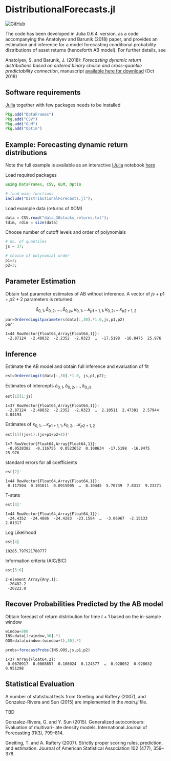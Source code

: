 
# DistributionalForecasts.jl

[![GitHub](http://pkg.julialang.org/badges/GitHub_0.6.svg)](http://pkg.julialang.org/detail/GitHub)

The code has been developed in Julia 0.6.4. version, as a code accompanying the Anatolyev and Barunik (2018) paper, and provides an estimation and inference for a model forecasting conditional probability distributions of asset returns (henceforth AB model). For further details, see

Anatolyev, S. and Barunik, J. (2018): *Forecasting dynamic return distributions based on ordered binary choice and  cross-quantile predictability connection*, manuscript [available here for download](https://ideas.repec.org/p/arx/papers/1711.05681.html) (Oct 2018)


## Software requirements

[Julia](http://julialang.org/) together with few packages needs to be installed

````julia
Pkg.add("DataFrames")
Pkg.add("CSV")
Pkg.add("GLM")
Pkg.add("Optim")
````

## Example: Forecasting dynamic return distributions

Note the full example is available as an interactive [IJulia](https://github.com/JuliaLang/IJulia.jl) notebook [here](https://github.com/barunik/DistributionalForecasts.jl/blob/master/Example.ipynb)


Load required packages


```julia
using DataFrames, CSV, GLM, Optim 

# load main functions
include("DistributionalForecasts.jl");
```

Load example data (returns of XOM)


```julia
data = CSV.read("data_30stocks_returns.txt");
tdim, rdim = size(data)
```

Choose number of cutoff levels and order of polynomials


```julia
# no. of quantiles
js = 37;

# choice of polynomial order
p1=2;
p2=3;
```

## Parameter Estimation

Obtain fast parameter estimates of AB without inference. A vector of $js+p1+p2+2$ parameters is returned:

$$\delta_{0,1},\delta_{0,2},...,\delta_{0,js},\kappa_{0,1},...\kappa_{p1+1,1},\kappa_{0,2},...\kappa_{p2+1,2}$$




```julia
par=OrderedLogitparameters(data[:,30].*1.0,js,p1,p2)
par'
```




    1×44 RowVector{Float64,Array{Float64,1}}:
     -2.87124  -2.48832  -2.2352  -2.0323  …  -17.5198  -16.8475  25.976



## Inference

Estimate the AB model and obtain full inference and evaluation of fit


```julia
est=OrderedLogit(data[:,30].*1.0, js,p1,p2);
```

Estimates of intercepts $\delta_{0,1},\delta_{0,2},...,\delta_{0,js}$


```julia
est[1][1:js]'
```




    1×37 RowVector{Float64,Array{Float64,1}}:
     -2.87124  -2.48832  -2.2352  -2.0323  …  2.10511  2.47381  2.57944  3.04193



Estimates of $\kappa_{0,1},...\kappa_{p1+1,1},\kappa_{0,2},...\kappa_{p2+1,2}$


```julia
est[1][(js+1):(js+p1+p2+2)]'
```




    1×7 RowVector{Float64,Array{Float64,1}}:
     -0.0528382  -0.116755  0.0523652  0.108634  -17.5198  -16.8475  25.976



standard errors for all coefficients


```julia
est[2]'
```




    1×44 RowVector{Float64,Array{Float64,1}}:
     0.117504  0.101611  0.0915005  …  8.10445  5.70739  7.8312  9.23371



T-stats


```julia
est[3]'
```




    1×44 RowVector{Float64,Array{Float64,1}}:
     -24.4352  -24.4886  -24.4283  -23.1584  …  -3.06967  -2.15133  2.81317



Log Likelihood


```julia
est[4]
```




    10285.797921780777



Information criteria (AIC/BIC)


```julia
est[5:6]
```




    2-element Array{Any,1}:
     -20482.2
     -20222.0



## Recover Probabilities Predicted by the AB model

Obtain forecast of return distribution for time $t+1$ based on the in-sample window


```julia
window=500
INS=data[1:window,30].*1
OOS=data[window:(window+1),30].*1

probs=forecastProbs(INS,OOS,js,p1,p2)
```




    1×37 Array{Float64,2}:
     0.0670917  0.0868857  0.108024  0.124577  …  0.928052  0.928632  0.951298



## Statistical Evaluation

A number of statistical tests from Gneiting and Raftery (2007), and Gonzalez-Rivera and Sun (2015) are implemented in the *main.jl* file. 

TBD

Gonzalez-Rivera, G. and Y. Sun (2015). Generalized autocontours: Evaluation of multivari- ate density models. International Journal of Forecasting 31(3), 799–814.

Gneiting, T. and A. Raftery (2007). Strictly proper scoring rules, prediction, and estimation. Journal of American Statistical Association 102 (477), 359–378.

